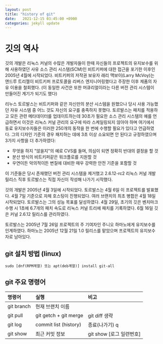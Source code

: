 ```yaml
---
layout: post
title: "history of git"
date:   2021-12-15 03:45:00 +0900
categories: jekyll update
---
```


# 깃의 역사  


깃의 개발은 리눅스 커널의 수많은 개발자들이 한때 자신들의 프로젝트의 유지보수를 위해 사용하였던 사유 소스 관리 시스템(SCM)인 비트키퍼에 대한 접근을 포기한 이후인 2005년 4월에 시작되었다. 비트키퍼의 저작권 보유자 래리 맥보이(Larry McVoy)는 앤드루 트리젤이 비트키퍼 프로토콜을 리버스 엔지니어링했다고 주장한 이후 제품의 자유 이용을 철회했다. (이 동일한 사건은 또한 머큐리얼이라는 다른 버전 관리 시스템이 만들어진 계기가 되기도 했다)  
  
리누스 토르발스는 비트키퍼와 같은 자신만의 분산 시스템을 원했으나 당시 사용 가능했던 자유 시스템 중 어느 것도 자신의 요구를 충족하지 못했다. 토르발스는 패치를 적용하고 모든 관련 메타데이터를 업데이트하는데 30초가 필요한 소스 관리 시스템의 예를 언급하면서 이것은 리눅스 커널 관리의 요구에 따라 스케일링되지 않아야 하며 여기에서 동료 유지보수자들은 이러한 250개의 동작을 한 번에 수행할 필요가 있다고 언급하였다. 그의 디자인 기준의 경우 패치하는 데에 3초 이상 소요되면 안 된다고 규정하였으며 3가지 사항을 더 추가하였다:  
  
- 무엇을 하지 "않을지"의 예로 CVS를 들며, 의심이 되면 정확히 반대의 결정을 할 것  
- 분산 방식의 비트키퍼같은 워크플로를 지원할 것  
- 우연이든 악의적이든 변질에 대비한 매우 강력한 안전 기준을 포함할 것  
  
이 기준들은 당시 존재했던 버전 관리 시스템을 제거했고 2.6.12-rc2 리눅스 커널 개발 릴리스 직후 토르발스는 직접 자신이 작성해 나가기 시작했다.  
  
깃의 개발은 2005년 4월 3일에 시작되었다. 토르발스는 4월 6일 이 프로젝트를 발표했다. 4월 7일 기준으로 자체 호스팅이 진행되었다. 여러 브랜치의 최초 병합은 4월 18일 시작되었다. 토르발스는 그의 성능 목표를 달성하였다. 4월 29일, 초기의 깃은 벤치마크 수행 시 1초에 6.7개의 패치 속도로 리눅스 커널 트리에 패치를 기록하였다. 6월 16일 깃은 커널 2.6.12 릴리스를 관리하였다.  
  
토르발스는 2005년 7월 26일 프로젝트의 주 기여자인 주니오 하마노에게 유지보수를 인계하였다. 하마노는 2005년 12월 21일 1.0 릴리스를 맡았으며 프로젝트의 유지보수자로 남아있다.  
  
  
## git 설치 방법 (linux)  
  
```sudo [dnf(RPM계열) 또는 apt(deb계열)] install git-all```

## git 주요 명령어  

| 명령어 | 실행 | 비고 |  
|:---|:---|:---|  
| git branch | 현재 브랜치 이름 | |  
| git pull | git getch + git merge | git diff 생략 |  
| git log | commit list (history) | 종료(나가기) q |  
| git show | 최근 커밋 정보 | git show [로그 일련번호] |  